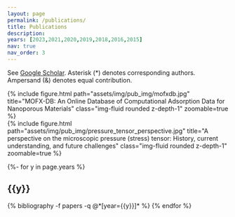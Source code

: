 ```yaml
---
layout: page
permalink: /publications/
title: Publications
description: 
years: [2023,2021,2020,2019,2018,2016,2015]
nav: true
nav_order: 3
---
```


See [Google Scholar](https://scholar.google.com/citations?user=UCZC5w8AAAAJ&hl=en&authuser=1). Asterisk (*) denotes corresponding authors. Ampersand (&) denotes equal contribution.
<div class="row">
    <div class="col-sm mt-3 mt-md-0">
        {% include figure.html path="assets/img/pub_img/mofxdb.jpg" title="MOFX-DB: An Online Database of Computational Adsorption Data for Nanoporous Materials" class="img-fluid rounded z-depth-1" zoomable=true %}
    </div>
    <div class="col-sm mt-3 mt-md-0">
        {% include figure.html path="assets/img/pub_img/pressure_tensor_perspective.jpg" title="A perspective on the microscopic pressure (stress) tensor: History, current understanding, and future challenges" class="img-fluid rounded z-depth-1" zoomable=true %}
    </div>
    <div class="col-sm mt-3 mt-md-0">
    </div>
</div>
<!-- _pages/publications.md -->
<div class="publications">

{%- for y in page.years %}
  <h2 class="year">{{y}}</h2>
  {% bibliography -f papers -q @*[year={{y}}]* %}
{% endfor %}

</div>
